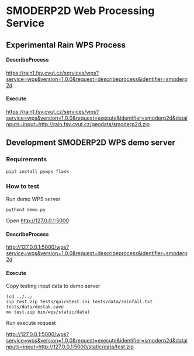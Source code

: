 # SMODERP2D Web Processing Service

## Experimental Rain WPS Process

#### DescribeProcess

https://rain1.fsv.cvut.cz/services/wps?service=wps&version=1.0.0&request=describeprocess&identifier=smoderp2d

#### Execute

https://rain1.fsv.cvut.cz/services/wps?service=wps&version=1.0.0&request=execute&identifier=smoderp2d&datainputs=input=http://rain.fsv.cvut.cz/geodata/smoderp2d.zip

## Development SMODERP2D WPS demo server

### Requirements

    pip3 install pywps flask

### How to test

Run demo WPS server

    python3 demo.py

Open http://127.0.0.1:5000

#### DescribeProcess

http://127.0.0.1:5000/wps?service=wps&version=1.0.0&request=describeprocess&identifier=smoderp2d

#### Execute

Copy testing input data to demo server

    (cd ../..;
    zip test.zip tests/quicktest.ini tests/data/rainfall.txt tests/data/destak.save
    mv test.zip bin/wps/static/data)

Run execute request

http://127.0.0.1:5000/wps?service=wps&version=1.0.0&request=execute&identifier=smoderp2d&datainputs=input=http://127.0.0.1:5000/static/data/test.zip

